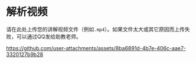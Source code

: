 
# 解析视频

请在此处上传您的讲解视频文件（例如`.mp4`）。如果文件太大或其它原因而上传失败，可以通过QQ发给助教老师。


https://github.com/user-attachments/assets/8ba6891d-4b7e-406c-aae7-3320127b9b28





